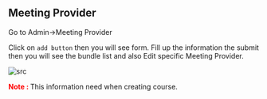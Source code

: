 ## Meeting Provider

Go to Admin->Meeting Provider

Click on `add button` then you will see form. Fill up the information the submit then you will see the bundle list and also Edit specific Meeting Provider.

![src](/assets/lms/meeting-provider.png)

<b style="color:red">Note : </b> This information need when creating course.

